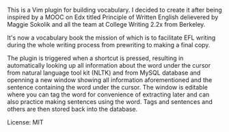 This is a Vim plugin for building vocabulary. I decided to create it after being inspired by a MOOC on Edx titled Principle of Written English delievered by Maggie Sokolik and all the team at College Writing 2.2x from Berkeley.

It's now a vocabulary book the mission of which is to facilitate EFL writing during the whole writing process from prewriting to making a final copy. 

The plugin is triggered when a shortcut is pressed, resulting in automatically looking up all information about the word under the cursor from natural language tool kit (NLTK) and from MySQL database and openning a new window showing all information aforementioned and the sentence containing the word under the cursor. The window is editable where you can tag the word for convenience of extracting later and can also practice making sentences using the word. Tags and sentences and others are then stored back into the database. 

License: MIT

